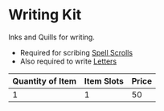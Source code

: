 # Writing Kit

Inks and Quills for writing.

- Required for scribing [Spell Scrolls](../../../../Magic/Spellcasting/Spell%20Scrolls.md)
- Also required to write [Letters](../25%20Coins/Letter%20Kit.md)

| Quantity of Item | Item Slots | Price |
| ---------------- | ---------- | ----- |
| 1                | 1          | 50    |

